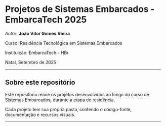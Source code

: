 # Projetos de Sistemas Embarcados - EmbarcaTech 2025

Autor: **João Vitor Gomes Vieira**

Curso: Residência Tecnológica em Sistemas Embarcados

Instituição: EmbarcaTech - HBr

Natal, Setembro de 2025

---

## Sobre este repositório

Este repositório reúne os projetos desenvolvidos ao longo do curso de Sistemas Embarcados, durante a etapa de residência.  

Cada projeto tem sua própria pasta, contendo o código-fonte, documentação e recursos visuais.

---
